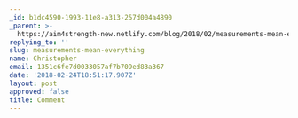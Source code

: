 ```yaml
---
_id: b1dc4590-1993-11e8-a313-257d004a4890
_parent: >-
  https://aim4strength-new.netlify.com/blog/2018/02/measurements-mean-everything/
replying_to: ''
slug: measurements-mean-everything
name: Christopher
email: 1351c6fe7d0033057af7b709ed83a367
date: '2018-02-24T18:51:17.907Z'
layout: post
approved: false
title: Comment
---
```

 
